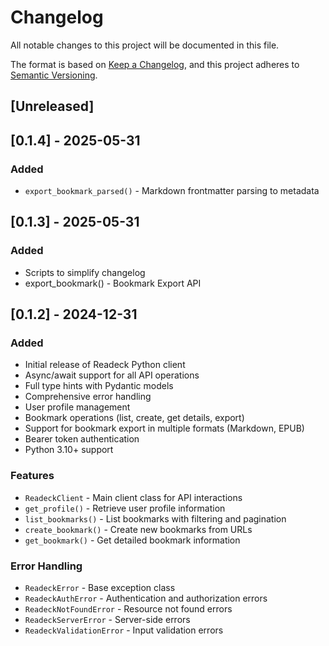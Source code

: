 # Changelog

All notable changes to this project will be documented in this file.

The format is based on [Keep a Changelog](https://keepachangelog.com/en/1.0.0/),
and this project adheres to [Semantic Versioning](https://semver.org/spec/v2.0.0.html).

## [Unreleased]

## [0.1.4] - 2025-05-31

### Added
- `export_bookmark_parsed()` - Markdown frontmatter parsing to metadata

## [0.1.3] - 2025-05-31

### Added
- Scripts to simplify changelog
- export_bookmark() - Bookmark Export API

## [0.1.2] - 2024-12-31

### Added
- Initial release of Readeck Python client
- Async/await support for all API operations
- Full type hints with Pydantic models
- Comprehensive error handling
- User profile management
- Bookmark operations (list, create, get details, export)
- Support for bookmark export in multiple formats (Markdown, EPUB)
- Bearer token authentication
- Python 3.10+ support

### Features
- `ReadeckClient` - Main client class for API interactions
- `get_profile()` - Retrieve user profile information
- `list_bookmarks()` - List bookmarks with filtering and pagination
- `create_bookmark()` - Create new bookmarks from URLs
- `get_bookmark()` - Get detailed bookmark information

### Error Handling
- `ReadeckError` - Base exception class
- `ReadeckAuthError` - Authentication and authorization errors
- `ReadeckNotFoundError` - Resource not found errors
- `ReadeckServerError` - Server-side errors
- `ReadeckValidationError` - Input validation errors
